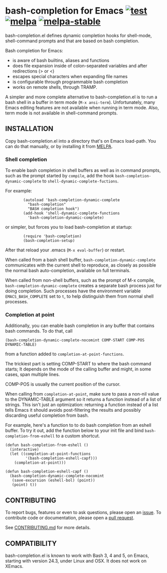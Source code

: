# bash-completion for Emacs [![test](https://github.com/szermatt/emacs-bash-completion/workflows/test/badge.svg)](https://github.com/szermatt/emacs-bash-completion/actions) [![melpa](https://melpa.org/packages/bash-completion-badge.svg)](https://melpa.org/#/bash-completion) [![melpa-stable](https://stable.melpa.org/packages/bash-completion-badge.svg)](https://stable.melpa.org/#/bash-completion)


bash-completion.el defines dynamic completion hooks for shell-mode,
shell-command prompts and that are based on bash completion.

Bash completion for Emacs:

- is aware of bash builtins, aliases and functions
- does file expansion inside of colon-separated variables
  and after redirections (> or <)
- escapes special characters when expanding file names
- is configurable through programmable bash completion
- works on remote shells, through TRAMP.

A simpler and more complete alternative to bash-completion.el is to
run a bash shell in a buffer in term mode (`M-x ansi-term`).
Unfortunately, many Emacs editing features are not available when
running in term mode.  Also, term mode is not available in
shell-command prompts.

## INSTALLATION

Copy bash-completion.el into a directory that's on Emacs load-path.
You can do that manually, or by installing it from
[MELPA](https://melpa.org/#/getting-started).

### Shell completion

To enable bash completion in shell buffers as well as in command
prompts, such as the prompt started by `compile`, add the hook
`bash-completion-dynamic-complete` to
`shell-dynamic-complete-fuctions`.

For example:

```elisp
        (autoload 'bash-completion-dynamic-complete
          "bash-completion"
          "BASH completion hook")
        (add-hook 'shell-dynamic-complete-functions
          'bash-completion-dynamic-complete)
```

or simpler, but forces you to load bash-completion at startup:

```elisp
        (require 'bash-completion)
        (bash-completion-setup)
```

After that reload your .emacs (`M-x eval-buffer`) or restart.

When called from a bash shell buffer,
`bash-completion-dynamic-complete` communicates with the current shell
to reproduce, as closely as possible the normal bash auto-completion,
available on full terminals.

When called from non-shell buffers, such as the prompt of M-x compile,
`bash-completion-dynamic-complete` creates a separate bash process
just for doing completion. Such processes have the environment
variable `EMACS_BASH_COMPLETE` set to `t`, to help distinguish them
from normal shell processes.

### Completion at point

Additionally, you can enable bash completion in any buffer that contains bash 
commands. To do that, call 
```elisp
(bash-completion-dynamic-complete-nocomint COMP-START COMP-POS DYNAMIC-TABLE)
``` 
from a function added to `completion-at-point-functions`. 

The trickiest part is setting COMP-START to where the bash command starts;
It depends on the mode of the calling buffer and might, in some cases, span 
multiple lines.

COMP-POS is usually the current position of the cursor.

When calling from `completion-at-point`, make sure to pass a non-nil value 
to the DYNAMIC-TABLE argument so it returns a function instead of a list
of strings. This isn't just an optimization: returning a function instead 
of a list tells Emacs it should avoids post-filtering the results and 
possibly discarding useful completion from bash.

For example, here's a function to to do bash completion from an 
eshell buffer. To try it out, add the function below to your init file
and bind `bash-completion-from-eshell` to a custom shortcut.

```elisp
(defun bash-completion-from-eshell ()
  (interactive)
  (let ((completion-at-point-functions
         '(bash-completion-eshell-capf)))
    (completion-at-point)))

(defun bash-completion-eshell-capf ()
  (bash-completion-dynamic-complete-nocomint
   (save-excursion (eshell-bol) (point))
   (point) t))
```

## CONTRIBUTING

To report bugs, features or even to ask questions, please open an [issue](https://github.com/szermatt/emacs-bash-completion/issues). To contribute code or documentation, please open a [pull request](https://github.com/szermatt/emacs-bash-completion/pulls). 

See [CONTRIBUTING.md](CONTRIBUTING.md) for more details. 

## COMPATIBILITY

bash-completion.el is known to work with Bash 3, 4 and 5, on Emacs,
starting with version 24.3, under Linux and OSX. It does not work on
XEmacs.
